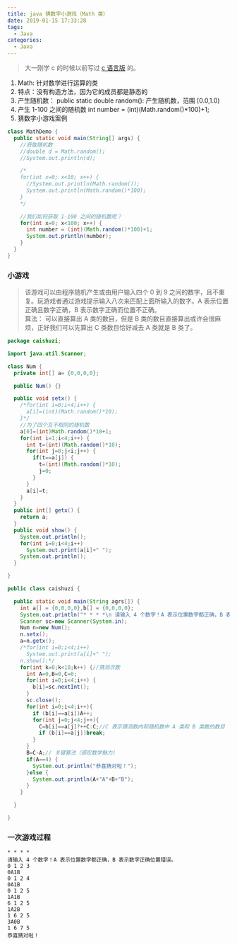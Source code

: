 ```yaml
---
title: java 猜数字小游戏（Math 类）
date: 2019-01-15 17:33:28
tags:
  - Java
categories:
  - Java
---
```


> 大一刚学 c 的时候以前写过 [c 语言版](https://github.com/Lruihao/Grocery/tree/master/C%26C%2B%2B) 的。

1. Math: 针对数学进行运算的类
2. 特点：没有构造方法，因为它的成员都是静态的
3. 产生随机数：
   public static double random(): 产生随机数，范围 [0.0,1.0)
4. 产生 1-100 之间的随机数
   int number = (int)(Math.random()\*100)+1;
5. 猜数字小游戏案例

<!--more-->

```java
class MathDemo {
  public static void main(String[] args) {
    //获取随机数
    //double d = Math.random();
    //System.out.println(d);

    /*
    for(int x=0; x<10; x++) {
      //System.out.println(Math.random());
      System.out.println(Math.random()*100);
    }
    */

    //我们如何获取 1-100 之间的随机数呢？
    for(int x=0; x<100; x++) {
      int number = (int)(Math.random()*100)+1;
      System.out.println(number);
    }
  }
}
```

### 小游戏

> 该游戏可以由程序随机产生或由用户输入四个 0 到 9 之间的数字，且不重复。玩游戏者通过游戏提示输入八次来匹配上面所输入的数字。A 表示位置正确且数字正确，B 表示数字正确而位置不正确。  
> 算法： 可以直接算出 A 类的数目，但是 B 类的数目直接算出或许会很麻烦，正好我们可以先算出 C 类数目恰好减去 A 类就是 B 类了。

```java
package caishuzi;

import java.util.Scanner;

class Num {
  private int[] a= {0,0,0,0};

  public Num() {}

  public void setx() {
    /*for(int i=0;i<4;i++) {
      a[i]=(int)(Math.random()*10);
    }*/
    //为了四个互不相同的随机数
    a[0]=(int)Math.random()*10+1;
    for(int i=1;i<4;i++) {
      int t=(int)(Math.random()*10);
      for(int j=0;j<i;j++) {
        if(t==a[j]) {
          t=(int)(Math.random()*10);
          j=0;
        }
      }
      a[i]=t;
    }
  }
  public int[] getx() {
    return a;
  }
  public void show() {
    System.out.println();
    for(int i=0;i<4;i++)
      System.out.print(a[i]+" ");
    System.out.println();
  }

}

public class caishuzi {

  public static void main(String agrs[]) {
    int a[] = {0,0,0,0},b[] = {0,0,0,0};
    System.out.println("* * * *\n 请输入 4 个数字！A 表示位置数字都正确，B 表示数字正确位置错误。");
    Scanner sc=new Scanner(System.in);
    Num n=new Num();
    n.setx();
    a=n.getx();
    /*for(int i=0;i<4;i++)
      System.out.print(a[i]+" ");
    n.show();*/
    for(int k=0;k<10;k++) {//猜测次数
      int A=0,B=0,C=0;
      for(int i=0;i<4;i++) {
        b[i]=sc.nextInt();
      }
      sc.close();
      for(int i=0;i<4;i++){
        if (b[i]==a[i])A++;
        for(int j=0;j<4;j++){
          C=b[i]==a[j]?++C:C;//C 表示猜测数内和随机数中 A 类和 B 类数的数目
          if (b[i]==a[j])break;
        }
      }
      B=C-A;// 关键算法（感叹数学魅力）
      if(A==4) {
        System.out.println("恭喜猜对啦！");
      }else {
        System.out.println(A+"A"+B+"B");
      }
    }

  }

}
```

### 一次游戏过程

```plain
* * * *
请输入 4 个数字！A 表示位置数字都正确，B 表示数字正确位置错误。
0 1 2 3
0A1B
0 1 2 4
0A1B
0 1 2 5
1A1B
6 1 2 5
1A2B
1 6 2 5
3A0B
1 6 7 5
恭喜猜对啦！
```
